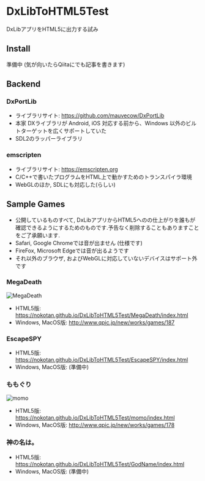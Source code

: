 # DxLibToHTML5Test

DxLibアプリをHTML5に出力する試み

## Install

準備中 (気が向いたらQiitaにでも記事を書きます)

## Backend

### DxPortLib

- ライブラリサイト: <https://github.com/mauvecow/DxPortLib>
- 本家 DXライブラリが Android, iOS 対応する前から、Windows 以外のビルトターゲットを広くサポートしていた
- SDL2のラッパーライブラリ

### emscripten

- ライブラリサイト: <https://emscripten.org>
- C/C++で書いたプログラムをHTML上で動かすためのトランスパイラ環境
- WebGLのほか, SDLにも対応した(らしい)

## Sample Games

- 公開しているものすべて, DxLibアプリからHTML5へのの仕上がりを誰もが確認できるようにするためのものです.予告なく削除することもありますことをご了承願います.
- Safari, Google Chromeでは音が出ません (仕様です)
- FireFox, Microsoft Edgeでは音が出るようです
- それ以外のブラウザ, およびWebGLに対応していないデバイスはサポート外です

### MegaDeath

![MegaDeath](http://qpic.jp/games/402ede0faa1f78ffa77971a7ed7493b7/参考画面だよ.png)

- HTML5版: <https://nokotan.github.io/DxLibToHTML5Test/MegaDeath/index.html>
- Windows, MacOS版: <http://www.qpic.jp/new/works/games/187>

### EscapeSPY

- HTML5版: <https://nokotan.github.io/DxLibToHTML5Test/EscapeSPY/index.html>
- Windows, MacOS版: (準備中)

### ももぐり

![momo](http://qpic.jp/games/097c2d12eea3c652e88b0cc27bbb2258/ScreenShot.png)

- HTML5版: <https://nokotan.github.io/DxLibToHTML5Test/momo/index.html>
- Windows, MacOS版: <http://www.qpic.jp/new/works/games/178>

### 神の名は。

- HTML5版: <https://nokotan.github.io/DxLibToHTML5Test/GodName/index.html>
- Windows, MacOS版: (準備中)
